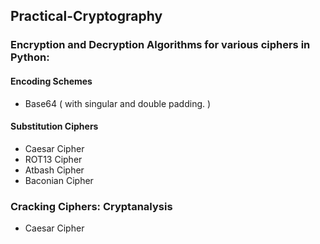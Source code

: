 ## Practical-Cryptography

### Encryption and Decryption Algorithms for various ciphers in Python:

#### Encoding Schemes

* Base64 ( with singular and double padding. )

#### Substitution Ciphers

* Caesar Cipher
* ROT13 Cipher
* Atbash Cipher
* Baconian Cipher

### Cracking Ciphers: Cryptanalysis

* Caesar Cipher

